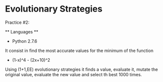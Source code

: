 Evolutionary Strategies
========================

Practice #2: 

** Languages **

* Python 2.7.6

It consist in find the most accurate values for the minimum of the function

* (1-x)^4 - (2x+10)^2

Using (1+1,EE) evolutionary strategies it finds a value, evaluate it, mutate the original value, evaluate the new value and select th best 1000 times.